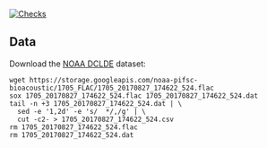 <!-- markdownlint-disable MD033 MD041 -->
  <p>
    <a href="https://github.com/spear-ai/pg-signal/actions/workflows/check.yaml">
      <img alt="Checks" src="https://github.com/spear-ai/pg-signal/actions/workflows/check.yaml/badge.svg">
    </a>
  </p>
</div>
<!-- markdownlint-restore MD033 MD041 -->

## Data

Download the [NOAA DCLDE](https://www.soest.hawaii.edu/ore/dclde/dataset) dataset:

```shell
wget https://storage.googleapis.com/noaa-pifsc-bioacoustic/1705_FLAC/1705_20170827_174622_524.flac
sox 1705_20170827_174622_524.flac 1705_20170827_174622_524.dat
tail -n +3 1705_20170827_174622_524.dat | \
  sed -e '1,2d' -e 's/  */,/g' | \
  cut -c2- > 1705_20170827_174622_524.csv
rm 1705_20170827_174622_524.flac
rm 1705_20170827_174622_524.dat
```
